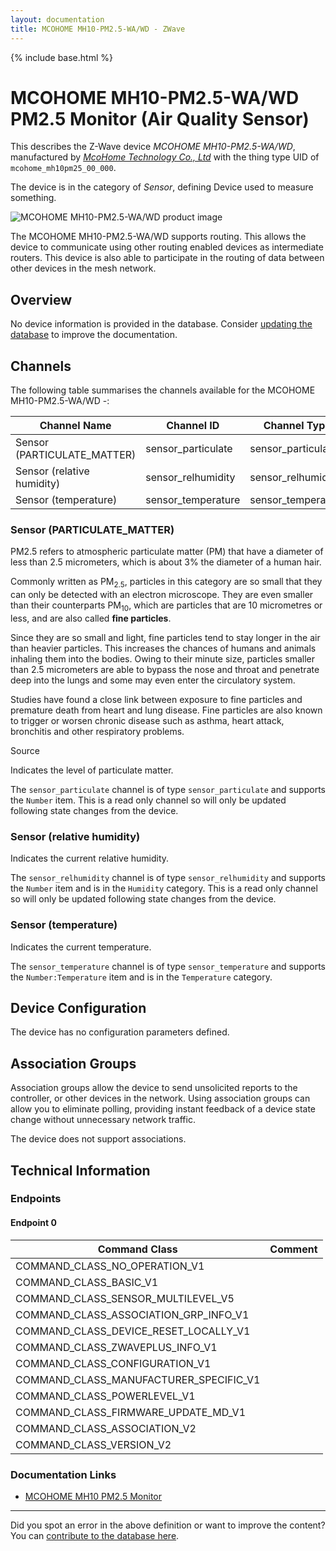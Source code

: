```yaml
---
layout: documentation
title: MCOHOME MH10-PM2.5-WA/WD - ZWave
---
```


{% include base.html %}

# MCOHOME MH10-PM2.5-WA/WD PM2.5 Monitor (Air Quality Sensor)
This describes the Z-Wave device *MCOHOME MH10-PM2.5-WA/WD*, manufactured by *[McoHome Technology Co., Ltd](http://www.mcohome.com/)* with the thing type UID of ```mcohome_mh10pm25_00_000```.

The device is in the category of *Sensor*, defining Device used to measure something.

![MCOHOME MH10-PM2.5-WA/WD product image](https://www.cd-jackson.com/zwave_device_uploads/1055/1055_default.jpg)


The MCOHOME MH10-PM2.5-WA/WD supports routing. This allows the device to communicate using other routing enabled devices as intermediate routers.  This device is also able to participate in the routing of data between other devices in the mesh network.

## Overview

No device information is provided in the database. Consider [updating the database](http://www.cd-jackson.com/index.php/zwave/zwave-device-database/zwave-device-list/devicesummary/1055) to improve the documentation.

## Channels

The following table summarises the channels available for the MCOHOME MH10-PM2.5-WA/WD -:

| Channel Name | Channel ID | Channel Type | Category | Item Type |
|--------------|------------|--------------|----------|-----------|
| Sensor (PARTICULATE_MATTER) | sensor_particulate | sensor_particulate |  | Number | 
| Sensor (relative humidity) | sensor_relhumidity | sensor_relhumidity | Humidity | Number | 
| Sensor (temperature) | sensor_temperature | sensor_temperature | Temperature | Number:Temperature | 

### Sensor (PARTICULATE_MATTER)
PM2.5 refers to atmospheric particulate matter (PM) that have a diameter of less than 2.5 micrometers, which is about 3% the diameter of a human hair.

Commonly written as PM<sub>2.5</sub>, particles in this category are so small that they can only be detected with an electron microscope. They are even smaller than their counterparts PM<sub>10</sub>, which are particles that are 10 micrometres or less, and are also called **fine particles**.

Since they are so small and light, fine particles tend to stay longer in the air than heavier particles. This increases the chances of humans and animals inhaling them into the bodies. Owing to their minute size, particles smaller than 2.5 micrometers are able to bypass the nose and throat and penetrate deep into the lungs and some may even enter the circulatory system.

Studies have found a close link between exposure to fine particles and premature death from heart and lung disease. Fine particles are also known to trigger or worsen chronic disease such as asthma, heart attack, bronchitis and other respiratory problems.

Source

Indicates the level of particulate matter.

The ```sensor_particulate``` channel is of type ```sensor_particulate``` and supports the ```Number``` item. This is a read only channel so will only be updated following state changes from the device.

### Sensor (relative humidity)
Indicates the current relative humidity.

The ```sensor_relhumidity``` channel is of type ```sensor_relhumidity``` and supports the ```Number``` item and is in the ```Humidity``` category. This is a read only channel so will only be updated following state changes from the device.

### Sensor (temperature)
Indicates the current temperature.

The ```sensor_temperature``` channel is of type ```sensor_temperature``` and supports the ```Number:Temperature``` item and is in the ```Temperature``` category.



## Device Configuration

The device has no configuration parameters defined.

## Association Groups

Association groups allow the device to send unsolicited reports to the controller, or other devices in the network. Using association groups can allow you to eliminate polling, providing instant feedback of a device state change without unnecessary network traffic.

The device does not support associations.
## Technical Information

### Endpoints

#### Endpoint 0

| Command Class | Comment |
|---------------|---------|
| COMMAND_CLASS_NO_OPERATION_V1| |
| COMMAND_CLASS_BASIC_V1| |
| COMMAND_CLASS_SENSOR_MULTILEVEL_V5| |
| COMMAND_CLASS_ASSOCIATION_GRP_INFO_V1| |
| COMMAND_CLASS_DEVICE_RESET_LOCALLY_V1| |
| COMMAND_CLASS_ZWAVEPLUS_INFO_V1| |
| COMMAND_CLASS_CONFIGURATION_V1| |
| COMMAND_CLASS_MANUFACTURER_SPECIFIC_V1| |
| COMMAND_CLASS_POWERLEVEL_V1| |
| COMMAND_CLASS_FIRMWARE_UPDATE_MD_V1| |
| COMMAND_CLASS_ASSOCIATION_V2| |
| COMMAND_CLASS_VERSION_V2| |

### Documentation Links

* [MCOHOME MH10 PM2.5 Monitor ](https://www.cd-jackson.com/zwave_device_uploads/1055/mco-mh10-pm2-5-monitor.pdf)

---

Did you spot an error in the above definition or want to improve the content?
You can [contribute to the database here](http://www.cd-jackson.com/index.php/zwave/zwave-device-database/zwave-device-list/devicesummary/1055).
